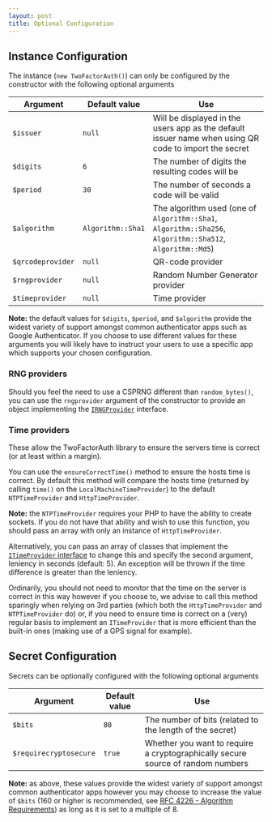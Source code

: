 ```yaml
---
layout: post
title: Optional Configuration
---
```


## Instance Configuration

The instance (`new TwoFactorAuth()`) can only be configured by the constructor with the following optional arguments

Argument          | Default value     | Use
------------------|-------------------|-----
`$issuer`         | `null`            | Will be displayed in the users app as the default issuer name when using QR code to import the secret
`$digits`         | `6`               | The number of digits the resulting codes will be
`$period`         | `30`              | The number of seconds a code will be valid
`$algorithm`      | `Algorithm::Sha1` | The algorithm used (one of `Algorithm::Sha1`, `Algorithm::Sha256`, `Algorithm::Sha512`, `Algorithm::Md5`)
`$qrcodeprovider` | `null`            | QR-code provider
`$rngprovider`    | `null`            | Random Number Generator provider
`$timeprovider`   | `null`            | Time provider

**Note:** the default values for `$digits`, `$period`, and `$algorithm` provide the widest variety of support amongst common authenticator apps such as Google Authenticator. If you choose to use different values for these arguments you will likely have to instruct your users to use a specific app which supports your chosen configuration.

### RNG providers

Should you feel the need to use a CSPRNG different than `random_bytes()`, you can use the `rngprovider` argument of the constructor to provide an object implementing the [`IRNGProvider`](https://github.com/Serevinus/TwoFactorAuth/blob/master/lib/Providers/Rng/IRNGProvider.php) interface.

### Time providers

These allow the TwoFactorAuth library to ensure the servers time is correct (or at least within a margin).

You can use the `ensureCorrectTime()` method to ensure the hosts time is correct. By default this method will compare the hosts time (returned by calling `time()` on the `LocalMachineTimeProvider`) to the default `NTPTimeProvider` and `HttpTimeProvider`.

**Note:** the `NTPTimeProvider` requires your PHP to have the ability to create sockets. If you do not have that ability and wish to use this function, you should pass an array with only an instance of `HttpTimeProvider`.

Alternatively, you can pass an array of classes that implement the [`ITimeProvider` interface](https://github.com/Serevinus/TwoFactorAuth/blob/master/lib/Providers/Time/ITimeProvider.php) to change this and specify the second argument, leniency in seconds (default: 5). An exception will be thrown if the time difference is greater than the leniency.

Ordinarily, you should not need to monitor that the time on the server is correct in this way however if you choose to, we advise to call this method sparingly when relying on 3rd parties (which both the `HttpTimeProvider` and `NTPTimeProvider` do) or, if you need to ensure time is correct on a (very) regular basis to implement an `ITimeProvider` that is more efficient than the built-in ones (making use of a GPS signal for example).

## Secret Configuration

Secrets can be optionally configured with the following optional arguments

Argument               | Default value | Use
-----------------------|---------------|-----
`$bits`                | `80`          | The number of bits (related to the length of the secret)
`$requirecryptosecure` | `true`        | Whether you want to require a cryptographically secure source of random numbers

**Note:** as above, these values provide the widest variety of support amongst common authenticator apps however you may choose to increase the value of `$bits` (160 or higher is recommended, see [RFC 4226 - Algorithm Requirements](https://tools.ietf.org/html/rfc4226#section-4)) as long as it is set to a multiple of 8.
